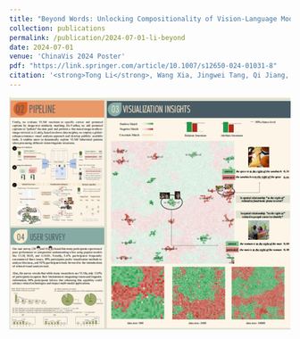 ```yaml
---
title: "Beyond Words: Unlocking Compositionality of Vision-Language Models with Visualization Insights"
collection: publications
permalink: /publication/2024-07-01-li-beyond
date: 2024-07-01
venue: 'ChinaVis 2024 Poster'
pdf: "https://link.springer.com/article/10.1007/s12650-024-01031-8"
citation: '<strong>Tong Li</strong>, Wang Xia, Jingwei Tang, Qi Jiang, Yunchao Wang & Guodao Sun*. <em> ChinaVis 2024</em>'
---
```


<img src="/images/Beyond.png" />

